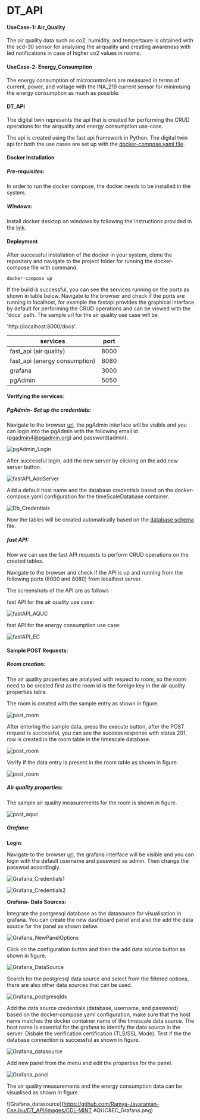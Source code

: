 # DT_API
#### UseCase-1: Air_Quality

The air quality data such as co2, humidity, and tempertaure is obtained with the scd-30 sensor for analysing the airquality and creating awareness with led notifications in case of higher co2 values in rooms.

#### UseCase-2: Energy_Consumption

The energy consumption of microcontrollers are measured in terms of current, power, and voltage with the INA_219 current sensor for minimising the energy consumption as much as possible.

#### DT_API

The digital twin represents the api that is created for performing the CRUD operations for the airquality  and energy consumption use-case.

The api is created using the fast api framework in Python. The digital twin api for both the use cases are set up with the [docker-compose.yaml file]('https://github.com/Ramya-Jayaraman-CseJku/DT_API/blob/main/docker-compose.yaml'). 

#### Docker Installation

##### Pre-requisites:

In order to run the docker compose, the docker needs to be installed in the system.

##### Windows:

Install docker desktop on windows by following the´instructions provided in the [link]('https://docs.docker.com/desktop/install/windows-install/').

#### Deployment

After successful installation of the docker in your system, clone the repository and navigate to the project folder for running the docker-compose file with command.

`docker-compose up`

If the build is successful, you can see the services running on the ports as shown in table below. Navigate to the browser and check if the ports are running in localhost, for example the fastapi provides the graphical interface by default for performing the CRUD operations and can be viewed with the 'docs' path. The sample url for the air quality use case will be

 'http://localhost:8000/docs'.

| services                      | port |
| ----------------------------- | ---- |
| fast_api (air quality)        | 8000 |
| fast_api (energy consumption) | 8080 |
| grafana                       | 3000 |
| pgAdmin                       | 5050 |

#### Verifying the services:

##### PgAdmin- Set up the credentials:

Navigate to the browser [url](http://localhost:5050), the pgAdmin interface will be visible and you can login into the pgAdmin with the following email id (pgadmin4@pgadmin.org) and password(admin).

![pgAdmin_Login](https://github.com/Ramya-Jayaraman-CseJku/DT_API/images/pgAdmin_Login.png)

After successful login, add the new server by clicking on the add new server button.

![fastAPI_AddServer](https://github.com/Ramya-Jayaraman-CseJku/DT_API/images/pgAdmin_AddNewServer.png)

Add a default host name and the database credentials based on the docker-compose.yaml configuration for the timeScaleDatabase container.

![Db_Credentials](https://github.com/Ramya-Jayaraman-CseJku/DT_API/images/serverCredentials.png)

Now the tables will be created automatically based on the [database schema](https://github.com/Ramya-Jayaraman-CseJku/DT_API/Database_Schema.sql) file.

##### fast API:

Now we can use the fast API requests to perform CRUD operations on the created tables.

Navigate to the browser and check if the API is up and running from the following ports (8000 and 8080) from localhost server.

The screenshots of the API are as follows :

fast API for the air quality use case:

![fastAPI_AQUC](https://github.com/Ramya-Jayaraman-CseJku/DT_API/images/fastAPI_AQUC.png)

fast API for the energy consumption use case:

![fastAPI_EC](https://github.com/Ramya-Jayaraman-CseJku/DT_API/images/fastAPI_EC.png)

#### Sample POST Requests:

##### Room creation:

The air quality properties are analysed with respect to room, so the room need to be created first as the room id is the foreign key in the air quality properties table.

The room is created with the sample entry as shown in figure.

![post_room](https://github.com/Ramya-Jayaraman-CseJku/DT_API/images/Room_Creation.png)

After entering the sample data, press the execute button, after the POST request is successful, you can see the success response with status 201, row is created in the room table in the timescale database.

![post_room](https://github.com/Ramya-Jayaraman-CseJku/DT_API/images/Room_Creation_Success.png)

Verify if the data entry is present in the room table as shown in figure.

![post_room](https://github.com/Ramya-Jayaraman-CseJku/DT_API/images/VerifyData_Room_Table.png)

##### Air quality properties:

The sample air quality measurements for the room is shown in figure.

![post_aquc](https://github.com/Ramya-Jayaraman-CseJku/DT_API/images/airQualityProperties.png) 

##### Grafana: 

**Login**:

Navigate to the browser [url](http://localhost:3000), the grafana interface will be visible and you can login with the default username and password as admin. Then change the passwod accordingly.

![Grafana_Credentials1](https://github.com/Ramya-Jayaraman-CseJku/DT_API/images/Grafana_Login.png)

![Grafana_Credentials2](https://github.com/Ramya-Jayaraman-CseJku/DT_API/images/Grafana_NewPswd.png)

**Grafana- Data Sources:**

Integrate the postgresql database as the datasource for visualisation in grafana. You can create the new dashboard panel and also the add the data source for the panel as shown below.

![Grafana_NewPanelOptions](https://github.com/Ramya-Jayaraman-CseJku/DT_API/images/Grafana_NewPanelOptions.png)

Click on the configuration button and then the add data source button as shown in figure.

![Grafana_DataSource](https://github.com/Ramya-Jayaraman-CseJku/DT_API/images/Grafana_AddDataSource.png)

Search for the postgresql data source and select from the filtered options, there are also other data sources that can be used.

![Grafana_postgresqlds](https://github.com/Ramya-Jayaraman-CseJku/DT_API/images/Grafana_AddDataSources.png)

Add the data source credentials (database, username, and password) based on the docker-compose.yaml configuration, make sure that the host name matches the docker container name of the timescale data source. The host name is essential for the grafana to identify the data source in the server.  Disbale the verification certification (TLS/SSL Mode). Test if the the database connection is successful as shown in  figure.

![Grafana_datasource](https://github.com/Ramya-Jayaraman-CseJku/DT_API/images/Grafana_DataSources.png)

Add new panel from the menu and edit the properties for the panel.

![Grafana_panel](https://github.com/Ramya-Jayaraman-CseJku/DT_API/images/Grafana_AddNewPanel.png)

The air quality measurements and the energy consumption data can be visualised as shown in figure.

![Grafana_datasource](https://github.com/Ramya-Jayaraman-CseJku/DT_API/images/CDL-MINT AQUC&EC_Grafana.png)




